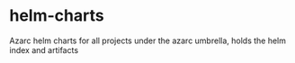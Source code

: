 # helm-charts
Azarc helm charts for all projects under the azarc umbrella, holds the helm index and artifacts
